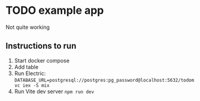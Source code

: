 # TODO example app

Not quite working

## Instructions to run

1. Start docker compose
2. Add table
3. Run Electric: `DATABASE_URL=postgresql://postgres:pg_password@localhost:5632/todomvc iex -S mix`
4. Run Vite dev server `npm run dev`
